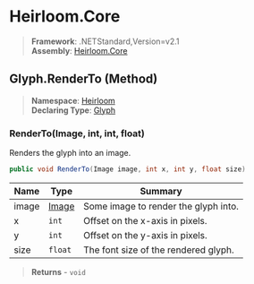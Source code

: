 # Heirloom.Core

> **Framework**: .NETStandard,Version=v2.1  
> **Assembly**: [Heirloom.Core][0]

## Glyph.RenderTo (Method)

> **Namespace**: [Heirloom][0]  
> **Declaring Type**: [Glyph][1]

### RenderTo(Image, int, int, float)

Renders the glyph into an image.

```cs
public void RenderTo(Image image, int x, int y, float size)
```

| Name  | Type       | Summary                              |
|-------|------------|--------------------------------------|
| image | [Image][2] | Some image to render the glyph into. |
| x     | `int`      | Offset on the x-axis in pixels.      |
| y     | `int`      | Offset on the y-axis in pixels.      |
| size  | `float`    | The font size of the rendered glyph. |

> **Returns** - `void`

[0]: ../../../Heirloom.Core.md
[1]: ../Glyph.md
[2]: ../Image.md
